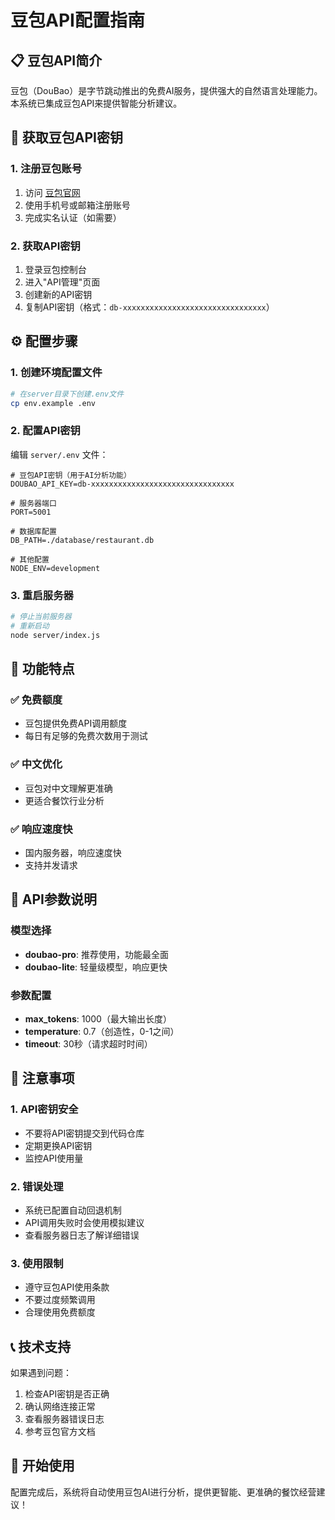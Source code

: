 # 豆包API配置指南

## 📋 豆包API简介

豆包（DouBao）是字节跳动推出的免费AI服务，提供强大的自然语言处理能力。本系统已集成豆包API来提供智能分析建议。

## 🔑 获取豆包API密钥

### 1. 注册豆包账号
1. 访问 [豆包官网](https://www.doubao.com/)
2. 使用手机号或邮箱注册账号
3. 完成实名认证（如需要）

### 2. 获取API密钥
1. 登录豆包控制台
2. 进入"API管理"页面
3. 创建新的API密钥
4. 复制API密钥（格式：`db-xxxxxxxxxxxxxxxxxxxxxxxxxxxxxxxx`）

## ⚙️ 配置步骤

### 1. 创建环境配置文件
```bash
# 在server目录下创建.env文件
cp env.example .env
```

### 2. 配置API密钥
编辑 `server/.env` 文件：
```env
# 豆包API密钥（用于AI分析功能）
DOUBAO_API_KEY=db-xxxxxxxxxxxxxxxxxxxxxxxxxxxxxxxx

# 服务器端口
PORT=5001

# 数据库配置
DB_PATH=./database/restaurant.db

# 其他配置
NODE_ENV=development
```

### 3. 重启服务器
```bash
# 停止当前服务器
# 重新启动
node server/index.js
```

## 🎯 功能特点

### ✅ 免费额度
- 豆包提供免费API调用额度
- 每日有足够的免费次数用于测试

### ✅ 中文优化
- 豆包对中文理解更准确
- 更适合餐饮行业分析

### ✅ 响应速度快
- 国内服务器，响应速度快
- 支持并发请求

## 🔧 API参数说明

### 模型选择
- **doubao-pro**: 推荐使用，功能最全面
- **doubao-lite**: 轻量级模型，响应更快

### 参数配置
- **max_tokens**: 1000（最大输出长度）
- **temperature**: 0.7（创造性，0-1之间）
- **timeout**: 30秒（请求超时时间）

## 🚨 注意事项

### 1. API密钥安全
- 不要将API密钥提交到代码仓库
- 定期更换API密钥
- 监控API使用量

### 2. 错误处理
- 系统已配置自动回退机制
- API调用失败时会使用模拟建议
- 查看服务器日志了解详细错误

### 3. 使用限制
- 遵守豆包API使用条款
- 不要过度频繁调用
- 合理使用免费额度

## 📞 技术支持

如果遇到问题：
1. 检查API密钥是否正确
2. 确认网络连接正常
3. 查看服务器错误日志
4. 参考豆包官方文档

## 🎉 开始使用

配置完成后，系统将自动使用豆包AI进行分析，提供更智能、更准确的餐饮经营建议！
